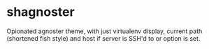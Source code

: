 # shagnoster

Opionated agnoster theme, with just virtualenv display, current path (shortened fish style) and host if server is SSH'd to or option is set.
